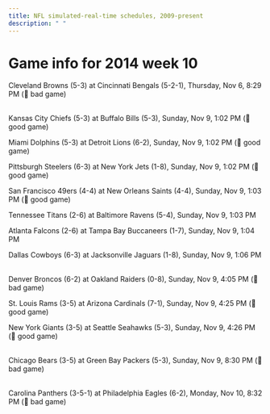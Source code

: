 ```yaml
---
title: NFL simulated-real-time schedules, 2009-present
description: " "
---
```


# Game info for 2014 week 10

Cleveland Browns (5-3) at Cincinnati Bengals (5-2-1), Thursday, Nov 6, 8:29 PM (:red_circle: bad game)

<br/>Kansas City Chiefs (5-3) at Buffalo Bills (5-3), Sunday, Nov 9, 1:02 PM (:football: good game)

Miami Dolphins (5-3) at Detroit Lions (6-2), Sunday, Nov 9, 1:02 PM (:football: good game)

Pittsburgh Steelers (6-3) at New York Jets (1-8), Sunday, Nov 9, 1:02 PM (:football: good game)

San Francisco 49ers (4-4) at New Orleans Saints (4-4), Sunday, Nov 9, 1:03 PM (:football: good game)

Tennessee Titans (2-6) at Baltimore Ravens (5-4), Sunday, Nov 9, 1:03 PM

Atlanta Falcons (2-6) at Tampa Bay Buccaneers (1-7), Sunday, Nov 9, 1:04 PM

Dallas Cowboys (6-3) at Jacksonville Jaguars (1-8), Sunday, Nov 9, 1:06 PM

<br/>Denver Broncos (6-2) at Oakland Raiders (0-8), Sunday, Nov 9, 4:05 PM (:red_circle: bad game)

St. Louis Rams (3-5) at Arizona Cardinals (7-1), Sunday, Nov 9, 4:25 PM (:football: good game)

New York Giants (3-5) at Seattle Seahawks (5-3), Sunday, Nov 9, 4:26 PM (:football: good game)

<br/>Chicago Bears (3-5) at Green Bay Packers (5-3), Sunday, Nov 9, 8:30 PM (:red_circle: bad game)

<br/>Carolina Panthers (3-5-1) at Philadelphia Eagles (6-2), Monday, Nov 10, 8:32 PM (:red_circle: bad game)

